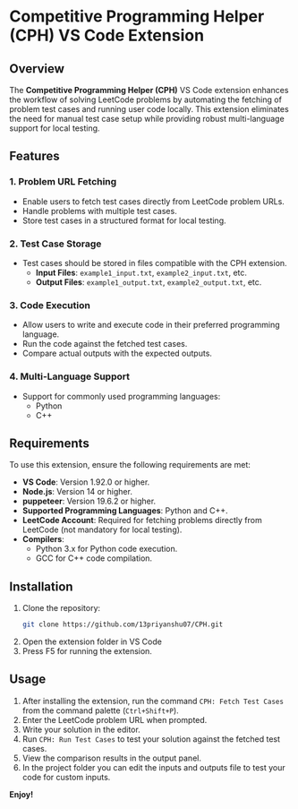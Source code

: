 # Competitive Programming Helper (CPH) VS Code Extension

## Overview

The **Competitive Programming Helper (CPH)** VS Code extension enhances the workflow of solving LeetCode problems by automating the fetching of problem test cases and running user code locally. This extension eliminates the need for manual test case setup while providing robust multi-language support for local testing.

## Features

### 1. **Problem URL Fetching**

- Enable users to fetch test cases directly from LeetCode problem URLs.
- Handle problems with multiple test cases.
- Store test cases in a structured format for local testing.

### 2. **Test Case Storage**

- Test cases should be stored in files compatible with the CPH extension.
  - **Input Files**: `example1_input.txt`, `example2_input.txt`, etc.
  - **Output Files**: `example1_output.txt`, `example2_output.txt`, etc.

### 3. **Code Execution**

- Allow users to write and execute code in their preferred programming language.
- Run the code against the fetched test cases.
- Compare actual outputs with the expected outputs.

### 4. **Multi-Language Support**

- Support for commonly used programming languages:
  - Python
  - C++

## Requirements

To use this extension, ensure the following requirements are met:

- **VS Code**: Version 1.92.0 or higher.
- **Node.js**: Version 14 or higher.
- **puppeteer**: Version 19.6.2 or higher.
- **Supported Programming Languages**: Python and C++.
- **LeetCode Account**: Required for fetching problems directly from LeetCode (not mandatory for local testing).
- **Compilers**:
  - Python 3.x for Python code execution.
  - GCC for C++ code compilation.


## Installation

1. Clone the repository:
   ```bash
   git clone https://github.com/13priyanshu07/CPH.git
2. Open the extension folder in VS Code
3. Press F5 for running the extension.


## Usage

1. After installing the extension, run the command `CPH: Fetch Test Cases` from the command palette (`Ctrl+Shift+P`).
2. Enter the LeetCode problem URL when prompted.
3. Write your solution in the editor.
4. Run `CPH: Run Test Cases` to test your solution against the fetched test cases.
5. View the comparison results in the output panel.
6. In the project folder you can edit the inputs and outputs file to test your code for custom inputs.



**Enjoy!**